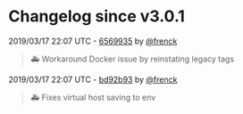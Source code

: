 # Changelog since v3.0.1

2019/03/17 22:07 UTC - [6569935](https://github.com/hassio-addons/addon-pi-hole/commit/6569935b7a32aa088c4576dce019ec22917f39a4) by [@frenck](https://github.com/frenck)
> :ambulance: Workaround Docker issue by reinstating legacy tags 

2019/03/17 22:07 UTC - [bd92b93](https://github.com/hassio-addons/addon-pi-hole/commit/bd92b93b0068b435a4827f82020360c44674893e) by [@frenck](https://github.com/frenck)
> :ambulance: Fixes virtual host saving to env 

